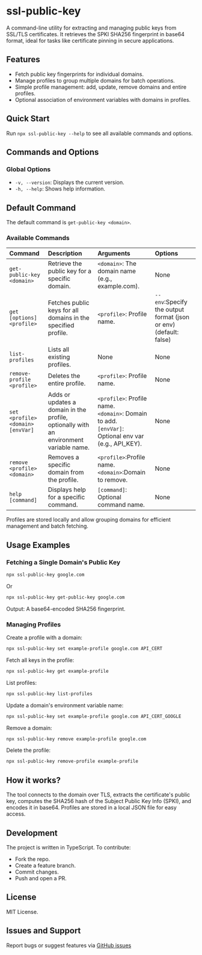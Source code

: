 # ssl-public-key
A command-line utility for extracting and managing public keys from SSL/TLS certificates. It retrieves the SPKI SHA256 fingerprint in base64 format, ideal for tasks like certificate pinning in secure applications.

## Features
- Fetch public key fingerprints for individual domains.
- Manage profiles to group multiple domains for batch operations.
- Simple profile management: add, update, remove domains and entire profiles.
- Optional association of environment variables with domains in profiles.

## Quick Start
Run `npx ssl-public-key --help` to see all available commands and options.

## Commands and Options
### Global Options
- `-v, --version`: Displays the current version.
- `-h, --help`: Shows help information.

## Default Command
The default command is `get-public-key <domain>`.

### Available Commands
|Command|Description|Arguments|Options|
|:---|:---|:---|:---|
|`get-public-key <domain>`|Retrieve the public key for a specific domain.|`<domain>`: The domain name (e.g., example.com).|None|
|`get [options] <profile>`|Fetches public keys for all domains in the specified profile.|`<profile>`: Profile name.|`--env`:Specify the output format (json or env) (default: false)|
|`list-profiles`|Lists all existing profiles.|None|None|
|`remove-profile <profile>`|Deletes the entire profile.|`<profile>`: Profile name.|None|
|`set <profile> <domain> [envVar]`|Adds or updates a domain in the profile, optionally with an environment variable name.|`<profile>`: Profile name.<br>`<domain>`: Domain to add.<br>`[envVar]`: Optional env var (e.g., API_KEY).|None|
|`remove <profile> <domain>`|Removes a specific domain from the profile.|`<profile>`:Profile name.<br>`<domain>`:Domain to remove.|None|
|`help [command]`| Displays help for a specific command.| `[command]`: Optional command name.|None|

Profiles are stored locally and allow grouping domains for efficient management and batch fetching.

## Usage Examples
### Fetching a Single Domain's Public Key
```bash
npx ssl-public-key google.com
```
Or
```bash
npx ssl-public-key get-public-key google.com
```

Output: A base64-encoded SHA256 fingerprint.

### Managing Profiles
Create a profile with a domain:
```bash
npx ssl-public-key set example-profile google.com API_CERT
```
Fetch all keys in the profile:
```bash
npx ssl-public-key get example-profile
```
List profiles:
```bash
npx ssl-public-key list-profiles
```
Update a domain's environment variable name:
```bash
npx ssl-public-key set example-profile google.com API_CERT_GOOGLE
```
Remove a domain:
```bash
npx ssl-public-key remove example-profile google.com
```
Delete the profile:
```bash
npx ssl-public-key remove-profile example-profile
```

## How it works?
The tool connects to the domain over TLS, extracts the certificate's public key, computes the SHA256 hash of the Subject Public Key Info (SPKI), and encodes it in base64. Profiles are stored in a local JSON file for easy access.

## Development
The project is written in TypeScript. To contribute:
- Fork the repo.
- Create a feature branch.
- Commit changes.
- Push and open a PR.

## License
MIT License.

## Issues and Support
Report bugs or suggest features via [GitHub issues](https://github.com/oiqgj/ssl-public-key/issues)